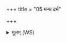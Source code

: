 +++
title = "05 मन्थ दर्भ"

+++
<details><summary>मूलम् (WS)</summary>

मन्थ दर्भ सपत्नान् मे मन्थ मे पृतनायतः ।  
मन्थ मे सर्वान् दुर्हार्दो मन्थ मे द्विषतो मणे ॥ ५ ॥
</details>